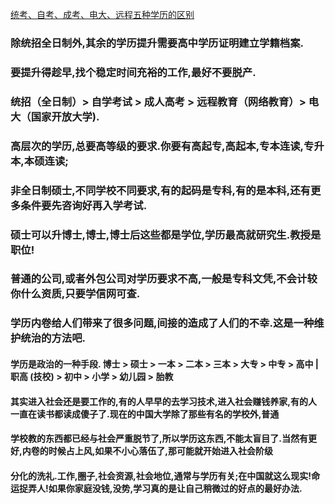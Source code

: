 [统考、自考、成考、电大、远程五种学历的区别](https://zhuanlan.zhihu.com/p/75947951)
### 除统招全日制外,其余的学历提升需要高中学历证明建立学籍档案.
### 要提升得趁早,找个稳定时间充裕的工作,最好不要脱产.
### 统招（全日制）> 自学考试 > 成人高考 > 远程教育（网络教育）> 电大（国家开放大学).
### 高层次的学历,总要高等级的要求.你要有高起专,高起本,专本连读,专升本,本硕连读; 
### 非全日制硕士,不同学校不同要求,有的起码是专科,有的是本科,还有更多条件要先咨询好再入学考试.
### 硕士可以升博士,博士,博士后这些都是学位,学历最高就研究生.教授是职位!
### 普通的公司,或者外包公司对学历要求不高,一般是专科文凭,不会计较你什么资质,只要学信网可查.
### 学历内卷给人们带来了很多问题,间接的造成了人们的不幸.这是一种维护统治的方法吧.

#### 学历是政治的一种手段. 博士 > 硕士 > 一本 > 二本 > 三本 > 大专 > 中专 > 高中 | 职高 (技校) > 初中 > 小学 > 幼儿园 > 胎教
#### 其实进入社会还是要工作的,有的人早早的去学习技术,进入社会赚钱养家,有的人一直在读书都读成傻子了.现在的中国大学除了那些有名的学校外,普通
#### 学校教的东西都已经与社会严重脱节了,所以学历这东西,不能太盲目了.当然有更好,内卷的时候占上风,如果不小心落伍了,那可能就开始进入社会阶级
#### 分化的洗礼.工作,圈子,社会资源,社会地位,通常与学历有关;在中国就这么现实!命运捉弄人!如果你家庭没钱,没势,学习真的是让自己稍微过的好点的最好办法.
